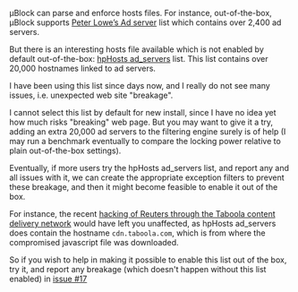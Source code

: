 µBlock can parse and enforce hosts files. For instance, out-of-the-box, µBlock supports [Peter Lowe’s Ad server](http://pgl.yoyo.org/) list which contains over 2,400 ad servers.

But there is an interesting hosts file available which is not enabled by default out-of-the-box: [hpHosts ad_servers](http://hosts-file.net/) list. This list contains over 20,000 hostnames linked to ad servers.

I have been using this list since days now, and I really do not see many issues, i.e. unexpected web site "breakage".

I cannot select this list by default for new install, since I have no idea yet how much risks "breaking" web page. But you may want to give it a try, adding an extra 20,000 ad servers to the filtering engine surely is of help (I may run a benchmark eventually to compare the locking power relative to plain out-of-the-box settings).

Eventually, if more users try the hpHosts ad_servers list, and report any and all issues with it, we can create the appropriate exception filters to prevent these breakage, and then it might become feasible to enable it out of the box.

For instance, the recent [hacking of Reuters through the Taboola content delivery network](http://www.ibtimes.co.uk/reuters-hacked-by-syrian-electronic-army-via-taboola-ad-1453717) would have left you unaffected, as hpHosts ad_servers does contain the hostname `cdn.taboola.com`, which is from where the compromised javascript file was downloaded.

So if you wish to help in making it possible to enable this list out of the box, try it, and report any breakage (which doesn't happen without this list enabled) in [issue #17](https://github.com/gorhill/uBlock/issues/17)